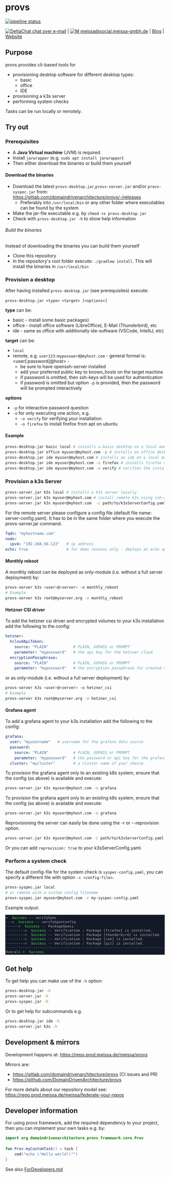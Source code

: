 # provs
[![pipeline status](https://gitlab.com/domaindrivenarchitecture/provs/badges/master/pipeline.svg)](https://gitlab.com/domaindrivenarchitecture/provs/-/commits/master)

[<img src="https://domaindrivenarchitecture.org/img/delta-chat.svg" width=20 alt="DeltaChat"> chat over e-mail](mailto:buero@meissa-gmbh.de?subject=community-chat) | [<img src="https://meissa.de/images/parts/contact/mastodon36_hue9b2464f10b18e134322af482b9c915e_5501_filter_14705073121015236177.png" width=20 alt="M"> meissa@social.meissa-gmbh.de](https://social.meissa-gmbh.de/@meissa) | [Blog](https://domaindrivenarchitecture.org) | [Website](https://meissa.de)

## Purpose

provs provides cli-based tools for 
* provisioning desktop software for different desktop types:
  * basic
  * office
  * IDE
* provisioning a k3s server
* performing system checks

Tasks can be run locally or remotely.


## Try out
### Prerequisites

* A **Java Virtual machine** (JVM) is required.
* Install `jarwrapper` (e.g. `sudo apt install jarwrapper`)
* Then either download the binaries or build them yourself

#### Download the binaries

* Download the latest `provs-desktop.jar`,`provs-server.jar` and/or `provs-syspec.jar` from: https://gitlab.com/domaindrivenarchitecture/provs/-/releases
  * Preferably into `/usr/local/bin` or any other folder where executables can be found by the system 
* Make the jar-file executable e.g. by `chmod +x provs-desktop.jar`
* Check with `provs-desktop.jar -h` to show help information

###### Build the binaries

Instead of downloading the binaries you can build them yourself

* Clone this repository
* In the repository's root folder execute: `./gradlew install`. This will install the binaries in `/usr/local/bin`

### Provision a desktop

After having installed `provs-desktop.jar` (see prerequisites) execute:

`provs-desktop.jar <type> <target> [<options>]`

**type** can be: 
* basic - install some basic packages)
* office - install office software (LibreOffice), E-Mail (Thunderbird), etc 
* ide - same as office with additionally ide-software (VSCode, IntelliJ, etc) 

**target** can be: 
* `local`
* remote, e.g. `user123:mypassword@myhost.com` - general format is: <user[:password]@host> - 
  * be sure to have openssh-server installed 
  * add your preferred public key to known_hosts on the target machine
  * if password is omitted, then ssh-keys will be used for authentication
  * if password is omitted but option `-p` is provided, then the password will be prompted interactively 

**options** 
* `-p` for interactive password question
* `-o` for only executing one action, e.g.
  * `-o verify` for verifying your installation
  * `-o firefox` to install firefox from apt on ubuntu


#### Example

```bash
provs-desktop.jar basic local # installs a basic desktop on a local machine
provs-desktop.jar office myuser@myhost.com -p # installs an office desktop on a remote machine, prompting for password
provs-desktop.jar ide myuser@myhost.com # installs an ide on a local machine
provs-desktop.jar ide myuser@myhost.com -o firefox # installs firefox on a remote machine
provs-desktop.jar ide myuser@myhost.com -o verify # verifies the installation on a remote machine
```

### Provision a k3s Server

```bash
provs-server.jar k3s local # installs a k3s server locally
provs-server.jar k3s myuser@myhost.com # install remote k3s using ssh-authentication // option -p for password authentication
provs-server.jar k3s myuser@myhost.com  -c path/to/k3sServerConfig.yaml -a path/to/application.yaml # as above, but define paths to your application and config yamls
```

For the remote server please configure a config file (default file name: server-config.yaml).
It has to be in the same folder where you execute the provs-server.jar command.
```yaml
fqdn: "myhostname.com"
node:
  ipv4: "192.168.56.123"   # ip address
echo: true                 # for demo reasons only - deploys an echo app 
```

#### Monthly reboot

A monthly reboot can be deployed as only-module (i.e. without a full server deployment) by:

```bash
provs-server k3s <user>@<server> -o monthly_reboot
# Example
provs-server k3s root@myserver.org -o monthly_reboot
```
#### Hetzner CSI driver

To add the hetzner csi driver and encrypted volumes to your k3s installation add the following to the config:

```yaml
hetzner:
  hcloudApiToken:
    source: "PLAIN"           # PLAIN, GOPASS or PROMPT
    parameter: "mypassword"   # the api key for the hetzner cloud
  encryptionPassphrase:
    source: "PLAIN"           # PLAIN, GOPASS or PROMPT
    parameter: "mypassword"   # the encryption passphrase for created volumes
```

or as only-module (i.e. without a full server deployment) by:

```bash
provs-server k3s <user>@<server> -o hetzner_csi
# Example
provs-server k3s root@myserver.org -o hetzner_csi
```

#### Grafana agent

To add a grafana agent to your k3s installation add the following to the config:
  
```yaml
grafana:
  user: "myusername"   # username for the grafana data source 
  password:
    source: "PLAIN"           # PLAIN, GOPASS or PROMPT
    parameter: "mypassword"   # the password or api key for the grafana data source user 
  cluster: "mycluster"        # a cluster name of your choice  
```

To provision the grafana agent only to an existing k8s system, ensure that the config (as above) is available and execute:

```bash
provs-server.jar k3s myuser@myhost.com -o grafana
```

To provision the grafana agent only to an existing k8s system, ensure that the config (as above) is available and execute:

```bash
provs-server.jar k3s myuser@myhost.com -o grafana
```

Reprovisioning the server can easily be done using the -r or --reprovision option.

```bash
provs-server.jar k3s myuser@myhost.com -c path/to/k3sServerConfig.yaml -a path/to/application.yaml -r # 
```

Or you can add `reprovision: true` to your k3sServerConfig.yaml. 

### Perform a system check

The default config-file for the system check is `syspec-config.yaml`, you can specify a different file with option `-c <config-file>`.

```bash
provs-syspec.jar local 
# or remote with a custom config filename
provs-syspec.jar myuser@myhost.com -c my-syspec-config.yaml
```

Example output:

![Syspec output example](doc/resources/syspec-output-example.jpg "Syspec output example")

## Get help

To get help you can make use of the `-h` option:

```bash
provs-desktop.jar -h
provs-server.jar -h
provs-syspec.jar -h
```

Or to get help for subcommands e.g.

```bash
provs-desktop.jar ide -h
provs-server.jar k3s -h
```

## Development & mirrors

Development happens at: https://repo.prod.meissa.de/meissa/provs

Mirrors are:
* https://gitlab.com/domaindrivenarchitecture/provs (CI issues and PR)
* https://github.com/DomainDrivenArchitecture/provs

For more details about our repository model see: https://repo.prod.meissa.de/meissa/federate-your-repos

## Developer information

For using provs framework, add the required dependency to your project, then you can implement your own tasks e.g. by:

```kotlin
import org.domaindrivenarchitecture.provs.framework.core.Prov

fun Prov.myCustomTask() = task {
    cmd("echo \"Hello world!\"")
}
```

See also [ForDevelopers.md](doc/ForDevelopers.md)